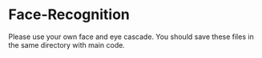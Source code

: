 # Face-Recognition
Please use your own face and eye cascade.
You should save these files in the same directory with main code.
